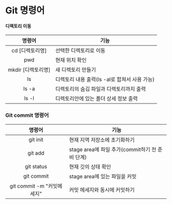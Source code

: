 # Git 명령어
#### 디렉토리 이동
|명령어|기능|
|:--:|--|
| cd [디렉토리명] | 선택한 디렉토리로 이동 |
| pwd | 현재 위치 확인 |
| mkdir [디렉토리명] | 새 디렉토리 만들기 |
| ls | 디렉토리 내용 출력(ls -al로 합쳐서 사용 가능) |
| ls -a | 디렉토리의 숨김 파일과 디렉토리까지 출력 |
| ls -l | 디렉토리안에 있는 폴더 상세 정보 출력 |
  
### Git commit 명령어  
|명령어|기능|
|:--:|--|
| git init | 현재 지역 저장소에 초기화하기 |
| git add | stage area에 파일 추가(commit하기 전 준비 단계) |
| git status | 현재 깃의 상태 확인 |
| git commit | stage area에 있는 파일을 커밋 |
| git commit -m "커밋메세지" | 커밋 메세지와 동시에 커밋하기 |





